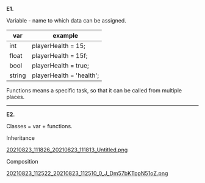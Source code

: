 **E1.**

Variable - name to which data can be assigned.


| var    | example                  |
| -------- | -------------------------- |
| int    | playerHealth = 15;       |
| float  | playerHealth = 15f;      |
| bool   | playerHealth = true;     |
| string | playerHealth = 'health'; |

Functions means a specific task, so that it can be called from multiple places.

---

**E2.**

Classes  = var + functions.

Inheritance

[20210823_111826_20210823_111813_Untitled.png](assets/20210823_111826_20210823_111813_Untitled.png)

Composition


[20210823_112522_20210823_112510_0_J_Dm57bKTppN51oZ.png](assets/20210823_112522_20210823_112510_0_J_Dm57bKTppN51oZ.png)
